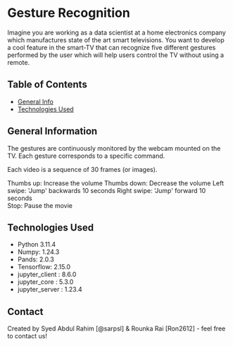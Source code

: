# Gesture Recognition
Imagine you are working as a data scientist at a home electronics company which manufactures state of the art smart televisions. You want to develop a cool feature in the smart-TV that can recognize five different gestures performed by the user which will help users control the TV without using a remote.


## Table of Contents
* [General Info](#general-information)
* [Technologies Used](#technologies-used)

## General Information
The gestures are continuously monitored by the webcam mounted on the TV. Each gesture corresponds to a specific command. 

Each video is a sequence of 30 frames (or images). 

Thumbs up:  Increase the volume
Thumbs down: Decrease the volume
Left swipe: 'Jump' backwards 10 seconds
Right swipe: 'Jump' forward 10 seconds  
Stop: Pause the movie

## Technologies Used
- Python 3.11.4
- Numpy: 1.24.3
- Pands: 2.0.3
- Tensorflow: 2.15.0
- jupyter_client   : 8.6.0
- jupyter_core     : 5.3.0
- jupyter_server   : 1.23.4

## Contact
Created by Syed Abdul Rahim [@sarpsl] & Rounka Rai [Ron2612] - feel free to contact us!
